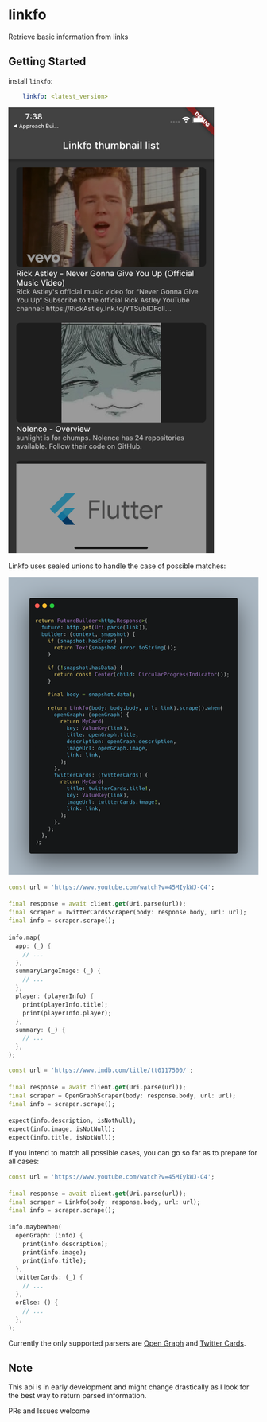 # linkfo

Retrieve basic information from links

## Getting Started

install `linkfo`:

```yaml
    linkfo: <latest_version>
```

<p>
 <img src="https://github.com/Nolence/linkfo/blob/main/screenshots/example_app.png?raw=true" width="414" height="896"/>
</p>

Linkfo uses sealed unions to handle the case of possible matches:

<p>
 <img src="https://github.com/Nolence/linkfo/blob/main/screenshots/carbon.png?raw=true"/>
</p>


```dart
const url = 'https://www.youtube.com/watch?v=45MIykWJ-C4';

final response = await client.get(Uri.parse(url));
final scraper = TwitterCardsScraper(body: response.body, url: url);
final info = scraper.scrape();

info.map(
  app: (_) {
    // ...
  },
  summaryLargeImage: (_) {
    // ...
  },
  player: (playerInfo) {
    print(playerInfo.title);
    print(playerInfo.player);
  },
  summary: (_) {
    // ...
  },
);
```

```dart
const url = 'https://www.imdb.com/title/tt0117500/';

final response = await client.get(Uri.parse(url));
final scraper = OpenGraphScraper(body: response.body, url: url);
final info = scraper.scrape();

expect(info.description, isNotNull);
expect(info.image, isNotNull);
expect(info.title, isNotNull);
```

If you intend to match all possible cases, you can go so far as to prepare for all cases:

```dart
const url = 'https://www.youtube.com/watch?v=45MIykWJ-C4';

final response = await client.get(Uri.parse(url));
final scraper = Linkfo(body: response.body, url: url);
final info = scraper.scrape();

info.maybeWhen(
  openGraph: (info) {
    print(info.description);
    print(info.image);
    print(info.title);
  },
  twitterCards: (_) {
    // ...
  },
  orElse: () {
    // ...
  },
);
```

Currently the only supported parsers are [Open Graph](https://ogp.me/) and [Twitter Cards](https://developer.twitter.com/en/docs/twitter-for-websites/cards/guides/getting-started).

## Note

This api is in early development and might change drastically as I look for the best way to return parsed information.

PRs and Issues welcome
